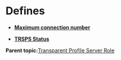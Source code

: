 # Defines

-   **[Maximum connection number](GUID-65E5AB1F-CB6E-4B69-A260-D03D05E391A5.md)**  

-   **[TRSPS Status](GUID-24F25B2D-77E9-45C8-BE65-22CD3277A075.md)**  


**Parent topic:**[Transparent Profile Server Role](GUID-56047494-5C01-4FAD-82AC-E19080FBC296.md)

